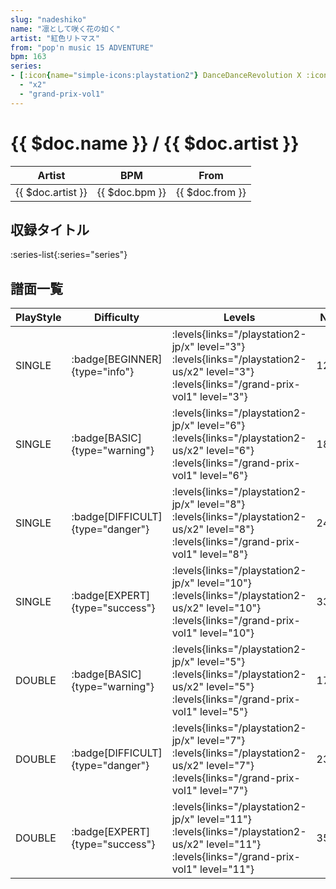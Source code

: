 ```yaml
---
slug: "nadeshiko"
name: "凛として咲く花の如く"
artist: "紅色リトマス"
from: "pop'n music 15 ADVENTURE"
bpm: 163
series:
- [:icon{name="simple-icons:playstation2"} DanceDanceRevolution X :icon{name="flag:jp-4x3"}](/playstation2-jp/x)
  - "x2"
  - "grand-prix-vol1"
---
```


# {{ $doc.name }} / {{ $doc.artist }}

|Artist|BPM|From|
|------|---|----|
|{{ $doc.artist }}|{{ $doc.bpm }}|{{ $doc.from }}|

## 収録タイトル

:series-list{:series="series"}

## 譜面一覧

|PlayStyle|Difficulty|Levels|Notes|Movie|
|---------|----------|------|-----|-----|
|SINGLE| :badge[BEGINNER]{type="info"}| :levels{links="/playstation2-jp/x" level="3"} :levels{links="/playstation2-us/x2" level="3"} :levels{links="/grand-prix-vol1" level="3"}|128/0||
|SINGLE| :badge[BASIC]{type="warning"}| :levels{links="/playstation2-jp/x" level="6"} :levels{links="/playstation2-us/x2" level="6"} :levels{links="/grand-prix-vol1" level="6"}|189/16||
|SINGLE| :badge[DIFFICULT]{type="danger"}| :levels{links="/playstation2-jp/x" level="8"} :levels{links="/playstation2-us/x2" level="8"} :levels{links="/grand-prix-vol1" level="8"}|242/24||
|SINGLE| :badge[EXPERT]{type="success"}| :levels{links="/playstation2-jp/x" level="10"} :levels{links="/playstation2-us/x2" level="10"} :levels{links="/grand-prix-vol1" level="10"}|337/21||
|DOUBLE| :badge[BASIC]{type="warning"}| :levels{links="/playstation2-jp/x" level="5"} :levels{links="/playstation2-us/x2" level="5"} :levels{links="/grand-prix-vol1" level="5"}|175/14||
|DOUBLE| :badge[DIFFICULT]{type="danger"}| :levels{links="/playstation2-jp/x" level="7"} :levels{links="/playstation2-us/x2" level="7"} :levels{links="/grand-prix-vol1" level="7"}|232/19||
|DOUBLE| :badge[EXPERT]{type="success"}| :levels{links="/playstation2-jp/x" level="11"} :levels{links="/playstation2-us/x2" level="11"} :levels{links="/grand-prix-vol1" level="11"}|359/21||
